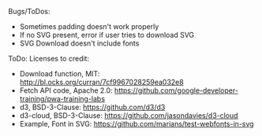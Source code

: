 Bugs/ToDos:

- Sometimes padding doesn't work properly
- If no SVG present, error if user tries to download SVG
- SVG Download doesn't include fonts

ToDo: Licenses to credit:

- Download function, MIT: http://bl.ocks.org/curran/7cf9967028259ea032e8
- Fetch API code, Apache 2.0: https://github.com/google-developer-training/pwa-training-labs
- d3, BSD-3-Clause: https://github.com/d3/d3
- d3-cloud, BSD-3-Clause: https://github.com/jasondavies/d3-cloud
- Example, Font in SVG: https://github.com/marians/test-webfonts-in-svg
